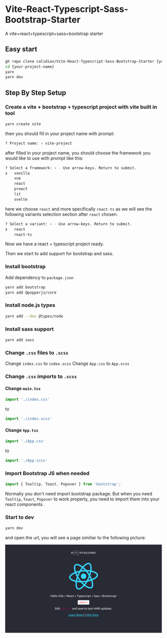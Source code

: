 # Vite-React-Typescript-Sass-Bootstrap-Starter

A vite+react+typescript+sass+bootstrap starter

## Easy start

```bash
gh repo clone calidion/Vite-React-Typescript-Sass-Bootstrap-Starter {your-project-name}
cd {your-project-name}
yarn
yarn dev
```

## Step By Step Setup

### Create a vite + bootstrap + typescript project with vite built in tool

```bash
yarn create vite
```

then you should fill in your project name with prompt:

```bash
? Project name: › vite-project
```

after filled in your project name, you should choose the framework you would like to use with prompt like this:

```bash
? Select a framework: › - Use arrow-keys. Return to submit.
❯   vanilla
    vue
    react
    preact
    lit
    svelte
```

here we choose `react` and more specifically `react-ts` as we will see the following variants selection section after `react` chosen.

```bash
? Select a variant: › - Use arrow-keys. Return to submit.
❯   react
    react-ts
```

Now we have a react + typescript project ready.

Then we start to add support for
bootstrap and sass.

### Install bootstrap

Add dependency to `package.json`

```bash
yarn add bootstrap
yarn add @popperjs/core
```

### Install node.js types

```bash
yarn add --dev @types/node
```

### Install sass support

```bash
yarn add sass
```

### Change `.css` files to `.scss`

Change `index.css` to `index.scss`
Change `App.css` to `App.scss`

### Change `.css` imports to `.scss`

#### Change `main.tsx`

```ts
import './index.css'
```

to

```ts
import './index.scss'
```

#### Change `App.tsx`

```ts
import './App.css'
```

to

```ts
import './App.scss'
```

### Import Bootstrap JS when needed

```ts
import { Tooltip, Toast, Popover } from 'bootstrap';
```

Normally you don't need import bootstrap package. But when you need `Tooltip`, `Toast`, `Popover` to work properly, you need to import them into your react components.

### Start to dev

```bash
yarn dev
```
and open the url, you will see a page similiar to the following picture:

![](./screenshot.png)

